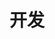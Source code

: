 ---
title: 开发
description: 看标题就明白了吧？是开发哦开发
image: 

# Badge style
style:
    background: "#f9c"
    color: "#cff"
---